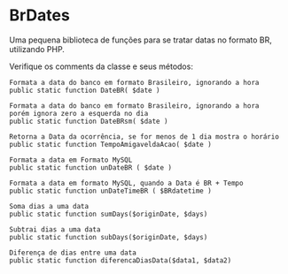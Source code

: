 # BrDates

Uma pequena biblioteca de funções para se tratar datas no formato BR, utilizando PHP.

Verifique os comments da classe e seus métodos:

    Formata a data do banco em formato Brasileiro, ignorando a hora
    public static function DateBR( $date ) 
    
    Formata a data do banco em formato Brasileiro, ignorando a hora
    porém ignora zero a esquerda no dia
    public static function DateBRsm( $date ) 
    
    Retorna a Data da ocorrência, se for menos de 1 dia mostra o horário
    public static function TempoAmigaveldaAcao( $date ) 
    
    Formata a data em Formato MySQL
    public static function unDateBR ( $date )
    
    Formata a data em formato MySQL, quando a Data é BR + Tempo
    public static function unDateTimeBR ( $BRdatetime ) 
    
    Soma dias a uma data
    public static function sumDays($originDate, $days)
    
    Subtrai dias a uma data
    public static function subDays($originDate, $days)
    
    Diferença de dias entre uma data
    public static function diferencaDiasData($data1, $data2)
